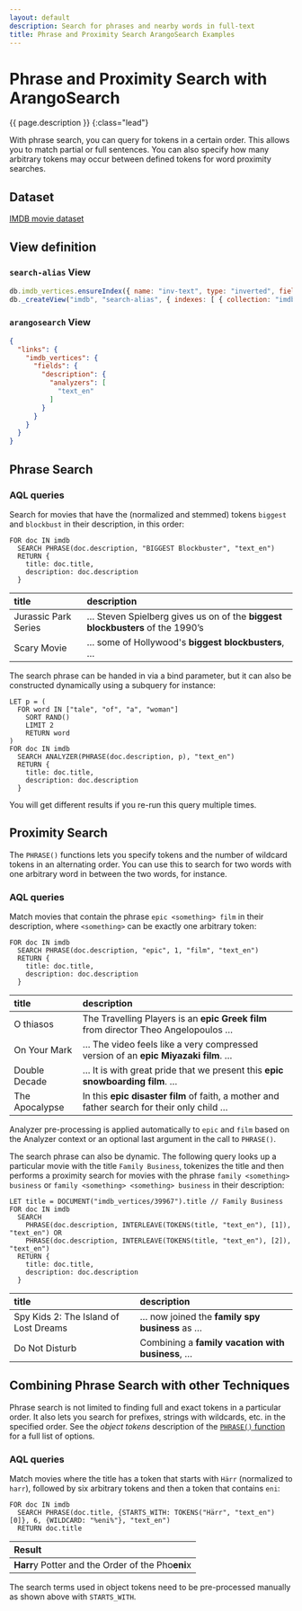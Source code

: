 ```yaml
---
layout: default
description: Search for phrases and nearby words in full-text
title: Phrase and Proximity Search ArangoSearch Examples
---
```

# Phrase and Proximity Search with ArangoSearch

{{ page.description }}
{:class="lead"}

With phrase search, you can query for tokens in a certain order. This allows
you to match partial or full sentences. You can also specify how many arbitrary
tokens may occur between defined tokens for word proximity searches.

## Dataset

[IMDB movie dataset](arangosearch-example-datasets.html#imdb-movie-dataset)

## View definition

### `search-alias` View

```js
db.imdb_vertices.ensureIndex({ name: "inv-text", type: "inverted", fields: [ { name: "description", analyzer: "text_en" } ] });
db._createView("imdb", "search-alias", { indexes: [ { collection: "imdb_vertices", index: "inv-text" } ] });
```

### `arangosearch` View

```json
{
  "links": {
    "imdb_vertices": {
      "fields": {
        "description": {
          "analyzers": [
            "text_en"
          ]
        }
      }
    }
  }
}
```

## Phrase Search

### AQL queries

Search for movies that have the (normalized and stemmed) tokens `biggest` and
`blockbust` in their description, in this order:

```aql
FOR doc IN imdb
  SEARCH PHRASE(doc.description, "BIGGEST Blockbuster", "text_en")
  RETURN {
    title: doc.title,
    description: doc.description
  }
```

| title | description |
|:------|:------------|
| Jurassic Park Series | … Steven Spielberg gives us on of the **biggest blockbusters** of the 1990’s |
| Scary Movie	| … some of Hollywood's **biggest blockbusters**, …

The search phrase can be handed in via a bind parameter, but it can also be
constructed dynamically using a subquery for instance:

```aql
LET p = (
  FOR word IN ["tale", "of", "a", "woman"]
    SORT RAND()
    LIMIT 2
    RETURN word
)
FOR doc IN imdb
  SEARCH ANALYZER(PHRASE(doc.description, p), "text_en")
  RETURN {
    title: doc.title,
    description: doc.description
  }
```

You will get different results if you re-run this query multiple times.

## Proximity Search

The `PHRASE()` functions lets you specify tokens and the number of wildcard
tokens in an alternating order. You can use this to search for two words with
one arbitrary word in between the two words, for instance.

### AQL queries

Match movies that contain the phrase `epic <something> film` in their
description, where `<something>` can be exactly one arbitrary token:

```aql
FOR doc IN imdb
  SEARCH PHRASE(doc.description, "epic", 1, "film", "text_en")
  RETURN {
    title: doc.title,
    description: doc.description
  }
```

| title | description |
|:------|:------------|
| O thiasos | The Travelling Players is an **epic Greek film** from director Theo Angelopoulos …
| On Your Mark | … The video feels like a very compressed version of an **epic Miyazaki film**. …
| Double Decade	| … It is with great pride that we present this **epic snowboarding film**. …
| The Apocalypse | In this **epic disaster film** of faith, a mother and father search for their only child …

Analyzer pre-processing is applied automatically to `epic` and `film` based on
the Analyzer context or an optional last argument in the call to `PHRASE()`.

The search phrase can also be dynamic. The following query looks up a
particular movie with the title `Family Business`, tokenizes the title and then
performs a proximity search for movies with the phrase
`family <something> business` or `family <something> <something> business` in
their description:

```aql
LET title = DOCUMENT("imdb_vertices/39967").title // Family Business
FOR doc IN imdb
  SEARCH
    PHRASE(doc.description, INTERLEAVE(TOKENS(title, "text_en"), [1]), "text_en") OR
    PHRASE(doc.description, INTERLEAVE(TOKENS(title, "text_en"), [2]), "text_en")
  RETURN {
    title: doc.title,
    description: doc.description
  }
```

| title | description |
|:------|:------------|
| Spy Kids 2: The Island of Lost Dreams | … now joined the **family spy business** as … |
| Do Not Disturb | Combining a **family vacation with business**, … |

## Combining Phrase Search with other Techniques

Phrase search is not limited to finding full and exact tokens in a particular
order. It also lets you search for prefixes, strings with wildcards, etc. in
the specified order. See the _object tokens_ description of the
[`PHRASE()` function](aql/functions-arangosearch.html#phrase) for a full list
of options.

### AQL queries

Match movies where the title has a token that starts with `Härr` (normalized to
`harr`), followed by six arbitrary tokens and then a token that contains `eni`:

```aql
FOR doc IN imdb
  SEARCH PHRASE(doc.title, {STARTS_WITH: TOKENS("Härr", "text_en")[0]}, 6, {WILDCARD: "%eni%"}, "text_en")
  RETURN doc.title
```

| Result |
|:-------|
| **Harr**y Potter and the Order of the Pho**eni**x |

The search terms used in object tokens need to be pre-processed manually as
shown above with `STARTS_WITH`.

